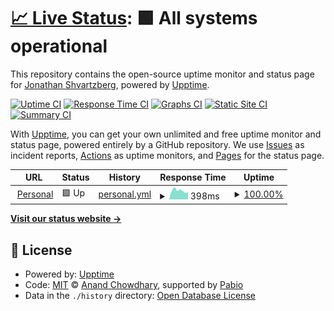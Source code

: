 # [📈 Live Status](https://shvartj.github.io/upptime): <!--live status--> **🟩 All systems operational**

This repository contains the open-source uptime monitor and status page for [Jonathan Shvartzberg](https://shvartj.github.io/upptime), powered by [Upptime](https://github.com/upptime/upptime).

[![Uptime CI](https://github.com/shvartj/upptime/workflows/Uptime%20CI/badge.svg)](https://github.com/shvartj/upptime/actions?query=workflow%3A%22Uptime+CI%22)
[![Response Time CI](https://github.com/shvartj/upptime/workflows/Response%20Time%20CI/badge.svg)](https://github.com/shvartj/upptime/actions?query=workflow%3A%22Response+Time+CI%22)
[![Graphs CI](https://github.com/shvartj/upptime/workflows/Graphs%20CI/badge.svg)](https://github.com/shvartj/upptime/actions?query=workflow%3A%22Graphs+CI%22)
[![Static Site CI](https://github.com/shvartj/upptime/workflows/Static%20Site%20CI/badge.svg)](https://github.com/shvartj/upptime/actions?query=workflow%3A%22Static+Site+CI%22)
[![Summary CI](https://github.com/shvartj/upptime/workflows/Summary%20CI/badge.svg)](https://github.com/shvartj/upptime/actions?query=workflow%3A%22Summary+CI%22)

With [Upptime](https://upptime.js.org), you can get your own unlimited and free uptime monitor and status page, powered entirely by a GitHub repository. We use [Issues](https://github.com/shvartj/upptime/issues) as incident reports, [Actions](https://github.com/shvartj/upptime/actions) as uptime monitors, and [Pages](https://shvartj.github.io/upptime) for the status page.

<!--start: status pages-->
<!-- This summary is generated by Upptime (https://github.com/upptime/upptime) -->
<!-- Do not edit this manually, your changes will be overwritten -->
<!-- prettier-ignore -->
| URL | Status | History | Response Time | Uptime |
| --- | ------ | ------- | ------------- | ------ |
| <img alt="" src="https://icons.duckduckgo.com/ip3/www.shvartzberg.com.ico" height="13"> [Personal](https://www.shvartzberg.com) | 🟩 Up | [personal.yml](https://github.com/shvartj/upptime/commits/HEAD/history/personal.yml) | <details><summary><img alt="Response time graph" src="./graphs/personal/response-time-week.png" height="20"> 398ms</summary><br><a href="https://shvartj.github.io/upptime/history/personal"><img alt="Response time 412" src="https://img.shields.io/endpoint?url=https%3A%2F%2Fraw.githubusercontent.com%2Fshvartj%2Fupptime%2FHEAD%2Fapi%2Fpersonal%2Fresponse-time.json"></a><br><a href="https://shvartj.github.io/upptime/history/personal"><img alt="24-hour response time 298" src="https://img.shields.io/endpoint?url=https%3A%2F%2Fraw.githubusercontent.com%2Fshvartj%2Fupptime%2FHEAD%2Fapi%2Fpersonal%2Fresponse-time-day.json"></a><br><a href="https://shvartj.github.io/upptime/history/personal"><img alt="7-day response time 398" src="https://img.shields.io/endpoint?url=https%3A%2F%2Fraw.githubusercontent.com%2Fshvartj%2Fupptime%2FHEAD%2Fapi%2Fpersonal%2Fresponse-time-week.json"></a><br><a href="https://shvartj.github.io/upptime/history/personal"><img alt="30-day response time 424" src="https://img.shields.io/endpoint?url=https%3A%2F%2Fraw.githubusercontent.com%2Fshvartj%2Fupptime%2FHEAD%2Fapi%2Fpersonal%2Fresponse-time-month.json"></a><br><a href="https://shvartj.github.io/upptime/history/personal"><img alt="1-year response time 412" src="https://img.shields.io/endpoint?url=https%3A%2F%2Fraw.githubusercontent.com%2Fshvartj%2Fupptime%2FHEAD%2Fapi%2Fpersonal%2Fresponse-time-year.json"></a></details> | <details><summary><a href="https://shvartj.github.io/upptime/history/personal">100.00%</a></summary><a href="https://shvartj.github.io/upptime/history/personal"><img alt="All-time uptime 98.23%" src="https://img.shields.io/endpoint?url=https%3A%2F%2Fraw.githubusercontent.com%2Fshvartj%2Fupptime%2FHEAD%2Fapi%2Fpersonal%2Fuptime.json"></a><br><a href="https://shvartj.github.io/upptime/history/personal"><img alt="24-hour uptime 100.00%" src="https://img.shields.io/endpoint?url=https%3A%2F%2Fraw.githubusercontent.com%2Fshvartj%2Fupptime%2FHEAD%2Fapi%2Fpersonal%2Fuptime-day.json"></a><br><a href="https://shvartj.github.io/upptime/history/personal"><img alt="7-day uptime 100.00%" src="https://img.shields.io/endpoint?url=https%3A%2F%2Fraw.githubusercontent.com%2Fshvartj%2Fupptime%2FHEAD%2Fapi%2Fpersonal%2Fuptime-week.json"></a><br><a href="https://shvartj.github.io/upptime/history/personal"><img alt="30-day uptime 100.00%" src="https://img.shields.io/endpoint?url=https%3A%2F%2Fraw.githubusercontent.com%2Fshvartj%2Fupptime%2FHEAD%2Fapi%2Fpersonal%2Fuptime-month.json"></a><br><a href="https://shvartj.github.io/upptime/history/personal"><img alt="1-year uptime 98.23%" src="https://img.shields.io/endpoint?url=https%3A%2F%2Fraw.githubusercontent.com%2Fshvartj%2Fupptime%2FHEAD%2Fapi%2Fpersonal%2Fuptime-year.json"></a></details>

<!--end: status pages-->

[**Visit our status website →**](https://shvartj.github.io/upptime)

## 📄 License

- Powered by: [Upptime](https://github.com/upptime/upptime)
- Code: [MIT](./LICENSE) © [Anand Chowdhary](https://anandchowdhary.com), supported by [Pabio](https://pabio.com)
- Data in the `./history` directory: [Open Database License](https://opendatacommons.org/licenses/odbl/1-0/)
